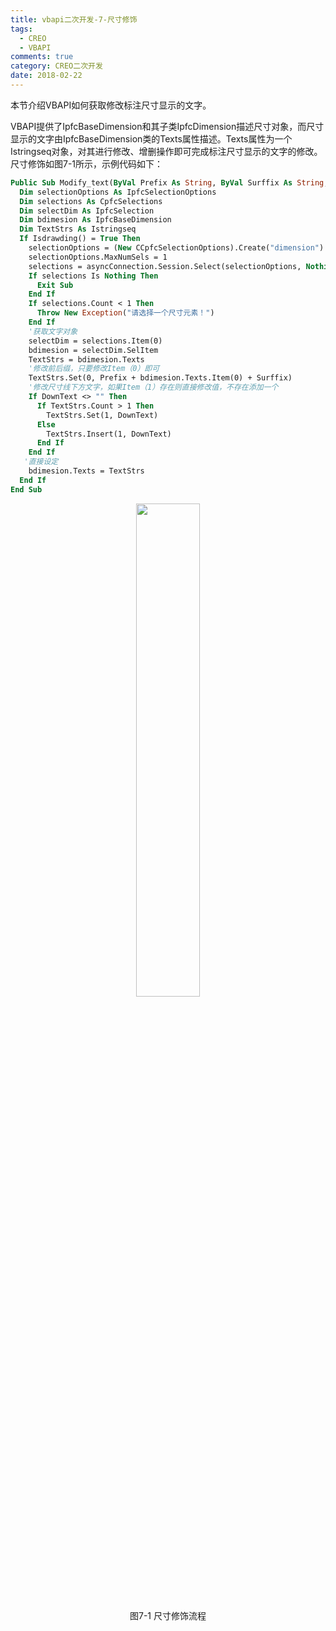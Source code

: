 ```yaml
---
title: vbapi二次开发-7-尺寸修饰
tags:
  - CREO
  - VBAPI
comments: true
category: CREO二次开发
date: 2018-02-22
---
```


本节介绍VBAPI如何获取修改标注尺寸显示的文字。

VBAPI提供了IpfcBaseDimension和其子类IpfcDimension描述尺寸对象，而尺寸显示的文字由IpfcBaseDimension类的Texts属性描述。Texts属性为一个Istringseq对象，对其进行修改、增删操作即可完成标注尺寸显示的文字的修改。尺寸修饰如图7-1所示，示例代码如下：

```vb
Public Sub Modify_text(ByVal Prefix As String, ByVal Surffix As String, ByVal DownText As String)
  Dim selectionOptions As IpfcSelectionOptions
  Dim selections As CpfcSelections
  Dim selectDim As IpfcSelection
  Dim bdimesion As IpfcBaseDimension
  Dim TextStrs As Istringseq
  If Isdrawding() = True Then
    selectionOptions = (New CCpfcSelectionOptions).Create("dimension")
    selectionOptions.MaxNumSels = 1
    selections = asyncConnection.Session.Select(selectionOptions, Nothing)
    If selections Is Nothing Then
      Exit Sub
    End If
    If selections.Count < 1 Then
      Throw New Exception("请选择一个尺寸元素！")
    End If
    '获取文字对象
    selectDim = selections.Item(0)
    bdimesion = selectDim.SelItem
    TextStrs = bdimesion.Texts
    '修改前后缀，只要修改Item（0）即可
    TextStrs.Set(0, Prefix + bdimesion.Texts.Item(0) + Surffix)
    '修改尺寸线下方文字，如果Item（1）存在则直接修改值，不存在添加一个
    If DownText <> "" Then
      If TextStrs.Count > 1 Then
        TextStrs.Set(1, DownText)
      Else
        TextStrs.Insert(1, DownText)
      End If
    End If
   '直接设定
    bdimesion.Texts = TextStrs
  End If
End Sub
```

<div align="center">
    <img src="/img/proe/vbapi7.1.png" style="width:45%" align="center"/>
    <p>图7-1 尺寸修饰流程</p>
</div>
